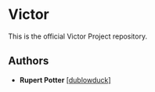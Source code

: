 # Victor

This is the official Victor Project repository.

## Authors

* **Rupert Potter**  [[dublowduck]](https://github.com/dublowduck)
